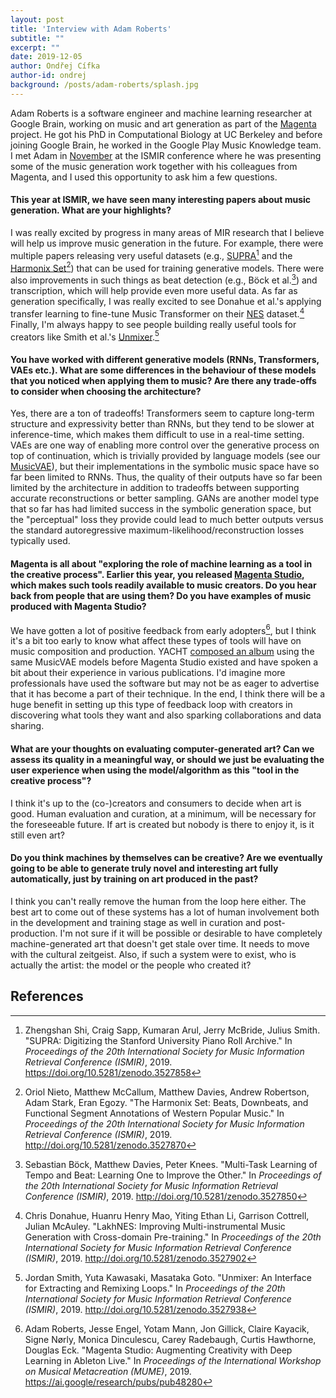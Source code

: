 ```yaml
---
layout: post
title: 'Interview with Adam Roberts'
subtitle: ""
excerpt: ""
date: 2019-12-05
author: Ondřej Cífka
author-id: ondrej
background: /posts/adam-roberts/splash.jpg
---
```


Adam Roberts is a software engineer and machine learning researcher at Google Brain, working on music and art generation as part of the [Magenta](https://magenta.tensorflow.org/) project.
He got his PhD in Computational Biology at UC Berkeley and before joining Google Brain, he worked in the Google Play Music Knowledge team.
I met Adam in [November](https://ismir2019.ewi.tudelft.nl/) at the ISMIR conference where he was presenting some of the music generation work together with his colleagues from Magenta, and I used this opportunity to ask him a few questions.

#### This year at ISMIR, we have seen many interesting papers about music generation. What are your highlights?

I was really excited by progress in many areas of MIR research that I believe will help us improve music generation in the future.
For example, there were multiple papers releasing very useful datasets (e.g., [SUPRA](https://supra.stanford.edu/)[^1] and the [Harmonix Set](https://github.com/urinieto/harmonixset)[^2]) that can be used for training generative models.
There were also improvements in such things as beat detection (e.g., Böck et al.[^3]) and transcription, which will help provide even more useful data. As far as generation specifically, I was really excited to see Donahue et al.'s applying transfer learning to fine-tune Music Transformer on their [NES](https://github.com/chrisdonahue/nesmdb) dataset.[^4]
Finally, I'm always happy to see people building really useful tools for creators like Smith et al.'s [Unmixer](https://unmixer.ongaaccel.jp/).[^5]

#### You have worked with different generative models (RNNs, Transformers, VAEs etc.). What are some differences in the behaviour of these models that you noticed when applying them to music? Are there any trade-offs to consider when choosing the architecture?

Yes, there are a ton of tradeoffs!
Transformers seem to capture long-term structure and expressivity better than RNNs, but they tend to be slower at inference-time, which makes them difficult to use in a real-time setting.
VAEs are one way of enabling more control over the generative process on top of continuation, which is trivially provided by language models (see our [MusicVAE](https://g.co/magenta/musicvae)), but their implementations in the symbolic music space have so far been limited to RNNs.
Thus, the quality of their outputs have so far been limited by the architecture in addition to tradeoffs between supporting accurate reconstructions or better sampling.
GANs are another model type that so far has had limited success in the symbolic generation space, but the "perceptual" loss they provide could lead to much better outputs versus the standard autoregressive maximum-likelihood/reconstruction losses typically used.

#### Magenta is all about "exploring the role of machine learning as a tool in the creative process". Earlier this year, you released [Magenta Studio](https://magenta.tensorflow.org/studio/), which makes such tools readily available to music creators. Do you hear back from people that are using them? Do you have examples of music produced with Magenta Studio?

We have gotten a lot of positive feedback from early adopters[^6], but I think it's a bit too early to know what affect these types of tools will have on music composition and production.
YACHT [composed an album](https://magenta.tensorflow.org/chain-tripping) using the same MusicVAE models before Magenta Studio existed and have spoken a bit about their experience in various publications.
I'd imagine more professionals have used the software but may not be as eager to advertise that it has become a part of their technique.
In the end, I think there will be a huge benefit in setting up this type of feedback loop with creators in discovering what tools they want and also sparking collaborations and data sharing.

#### What are your thoughts on evaluating computer-generated art? Can we assess its quality in a meaningful way, or should we just be evaluating the user experience when using the model/algorithm as this "tool in the creative process"?

I think it's up to the (co-)creators and consumers to decide when art is good.  Human evaluation and curation, at a minimum, will be necessary for the foreseeable future. If art is created but nobody is there to enjoy it, is it still even art?

#### Do you think machines by themselves can be creative? Are we eventually going to be able to generate truly novel and interesting art fully automatically, just by training on art produced in the past?

I think you can't really remove the human from the loop here either. The best art to come out of these systems has a lot of human involvement both in the development and training stage as well in curation and post-production.  I'm not sure if it will be possible or desirable to have completely machine-generated art that doesn't get stale over time. It needs to move with the cultural zeitgeist. Also, if such a system were to exist, who is actually the artist: the model or the people who created it?


## References

[^1]: Zhengshan Shi, Craig Sapp, Kumaran Arul, Jerry McBride, Julius Smith. "SUPRA: Digitizing the Stanford University Piano Roll Archive." In *Proceedings of the 20th International Society for Music Information Retrieval Conference (ISMIR)*, 2019. <https://doi.org/10.5281/zenodo.3527858>
[^2]: Oriol Nieto, Matthew McCallum, Matthew Davies, Andrew Robertson, Adam Stark, Eran Egozy. "The Harmonix Set: Beats, Downbeats, and Functional Segment Annotations of Western Popular Music." In *Proceedings of the 20th International Society for Music Information Retrieval Conference (ISMIR)*, 2019. <http://doi.org/10.5281/zenodo.3527870>
[^3]: Sebastian Böck, Matthew Davies, Peter Knees. "Multi-Task Learning of Tempo and Beat: Learning One to Improve the Other." In *Proceedings of the 20th International Society for Music Information Retrieval Conference (ISMIR)*, 2019. <http://doi.org/10.5281/zenodo.3527850>
[^4]: Chris Donahue, Huanru Henry Mao, Yiting Ethan Li, Garrison Cottrell, Julian McAuley. "LakhNES: Improving Multi-instrumental Music Generation with Cross-domain Pre-training." In *Proceedings of the 20th International Society for Music Information Retrieval Conference (ISMIR)*, 2019. <http://doi.org/10.5281/zenodo.3527902>
[^5]: Jordan Smith, Yuta Kawasaki, Masataka Goto. "Unmixer: An Interface for Extracting and Remixing Loops." In *Proceedings of the 20th International Society for Music Information Retrieval Conference (ISMIR)*, 2019. <http://doi.org/10.5281/zenodo.3527938>
[^6]: Adam Roberts, Jesse Engel, Yotam Mann, Jon Gillick, Claire Kayacik, Signe Nørly, Monica Dinculescu, Carey Radebaugh, Curtis Hawthorne, Douglas Eck. "Magenta Studio: Augmenting Creativity with Deep Learning in Ableton Live." In *Proceedings of the International Workshop on Musical Metacreation (MUME)*, 2019. <https://ai.google/research/pubs/pub48280>
